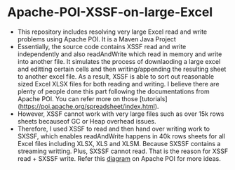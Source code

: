 # Apache-POI-XSSF-on-large-Excel
* This repository includes resolving very large Excel read and write problems using Apache POI. It is a Maven Java Project 
* Essentially, the source code contains XSSF read and write independently and also readAndWrite which read in memory and write into another file. It simulates the process of downlaoding a large excel and editting certain cells and then writing/appending the resulting sheet to another excel file. As a result, XSSF is able to sort out reasonable sized Excel XLSX files for both reading and writing. I believe there are plenty of people done this part following the documentations from Apache POI. You can refer more on those [tutorials] (https://poi.apache.org/spreadsheet/index.html).
* However, XSSF cannot work with very large files such as over 15k rows sheets becauseof GC or Heap overhead issues.
* Therefore, I used XSSF to read and then hand over writing work to SXSSF, which enables readAndWrite happens in 40k rows sheets for all Excel files including XLSX, XLS and XLSM. Because SXSSF contains a streaming writting. Plus, SXSSF cannot read. That is the reason for XSSF read + SXSSF write. Refer this [diagram](https://poi.apache.org/spreadsheet/index.html) on Apache POI for more ideas.
